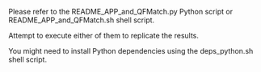 Please refer to the README_APP_and_QFMatch.py Python script or README_APP_and_QFMatch.sh shell script.

Attempt to execute either of them to replicate the results.

You might need to install Python dependencies using the deps_python.sh shell script.
